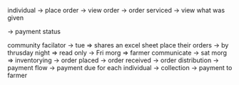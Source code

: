 individual 
  -> place order
  -> view order
  -> order serviced 
    -> view what was given 

  -> payment status
  
community 
  facilator
    -> tue => shares an excel sheet
        place their orders
    -> by thrusday night => read only 
  -> Fri morg => farmer communicate
  -> sat morg
    => inventorying
        -> order placed
        -> order received
        -> order distribution
  -> payment flow
    -> payment due for each individual
    -> collection 
    -> payment to farmer
